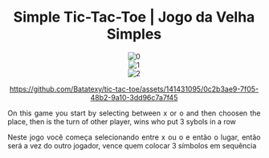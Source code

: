 <div align="center">
<h1>Simple Tic-Tac-Toe  | Jogo da Velha Simples</h1>

  ![0](https://github.com/Batatexy/tic-tac-toe/assets/141431095/d57d08cd-add5-488c-b0c1-65304011979c)
  <br>
  ![1](https://github.com/Batatexy/tic-tac-toe/assets/141431095/abd27ddf-bf36-4b38-a1df-56dc64ead8be)
  <br>
  ![2](https://github.com/Batatexy/tic-tac-toe/assets/141431095/80a25efd-6945-4e97-90f3-04ddca5d4818)

  https://github.com/Batatexy/tic-tac-toe/assets/141431095/0c2b3ae9-7f05-48b2-9a10-3dd96c7a7f45
</div>

<div align="justify">
  <p>
    On this game you start by selecting between x or o and then choosen the place, then is the turn of other player, wins who put 3 sybols in a row
  </p>

  <p>
    Neste jogo você começa selecionando entre x ou o e então o lugar, então será a vez do outro jogador, vence quem colocar 3 símbolos em sequência
  </p>
</div>
